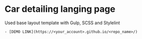 # Car detailing langing page
  Used base layout template with Gulp, SCSS and Stylelint


    - [DEMO LINK](https://<your_account>.github.io/<repo_name>/)
